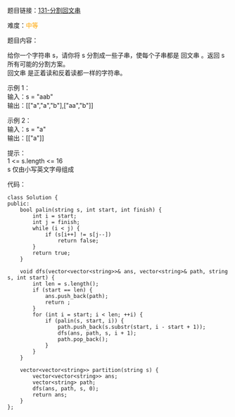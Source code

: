 题目链接：[131-分割回文串](https://leetcode-cn.com/problems/palindrome-partitioning/)

难度：<font color="Orange">中等</font>

题目内容：

给你一个字符串 s，请你将 s 分割成一些子串，使每个子串都是 回文串 。返回 s 所有可能的分割方案。<br>
回文串 是正着读和反着读都一样的字符串。

示例 1：<br>
输入：s = "aab"<br>
输出：\[["a","a","b"],["aa","b"]]

示例 2：<br>
输入：s = "a"<br>
输出：\[["a"]]

提示：<br>
1 <= s.length <= 16<br>
s 仅由小写英文字母组成


代码：
```
class Solution {
public:
    bool palin(string s, int start, int finish) {
        int i = start;
        int j = finish;
        while (i < j) {
            if (s[i++] != s[j--])
                return false;
        }
        return true;
    }
    
    void dfs(vector<vector<string>>& ans, vector<string>& path, string s, int start) {
        int len = s.length();
        if (start == len) {
            ans.push_back(path);
            return ;
        }
        for (int i = start; i < len; ++i) {
            if (palin(s, start, i)) {
                path.push_back(s.substr(start, i - start + 1));
                dfs(ans, path, s, i + 1);
                path.pop_back();
            }
        }
    }

    vector<vector<string>> partition(string s) {
        vector<vector<string>> ans;
        vector<string> path;
        dfs(ans, path, s, 0);
        return ans;
    }
};
```